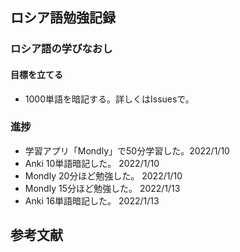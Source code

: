 ## ロシア語勉強記録

### ロシア語の学びなおし

#### 目標を立てる
- 1000単語を暗記する。詳しくはIssuesで。

### 進捗

- 学習アプリ「Mondly」で50分学習した。2022/1/10
- Anki 10単語暗記した。 2022/1/10
- Mondly 20分ほど勉強した。 2022/1/10
- Mondly 15分ほど勉強した。 2022/1/13
- Anki 16単語暗記した。 2022/1/13


## 参考文献



